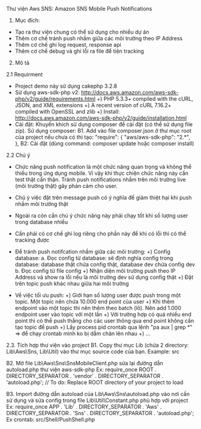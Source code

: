 Thư viện Aws SNS: Amazon SNS Mobile Push Notifications
1. Mục đích: 
- Tạo ra thư viện chung có thể sử dụng cho nhiều dự án
- Thêm cơ chế tránh push nhầm giữa các môi trường theo IP Address
- Thêm cơ chế ghi log request, response api
- Thêm cơ chế debug và ghi lỗi ra file để tiện tracking

2. Mô tả

2.1 Requirment
- Project demo này sử dụng cakephp 3.2.8
- Sử dụng aws-sdk-php v2: http://docs.aws.amazon.com/aws-sdk-php/v2/guide/requirements.html
+) PHP 5.3.3+ compiled with the cURL, JSON, and XML extensions
+) A recent version of cURL 7.16.2+ compiled with OpenSSL and zlib
+) Install: http://docs.aws.amazon.com/aws-sdk-php/v2/guide/installation.html
- Cài đặt: Khuyến khích sử dụng composer để cài đặt (có thể sử dụng file zip).
Sử dụng composer:
B1. Add vào file composer.json ở thư mục root của project nếu chưa có thì tạo:
    "require": {
        "aws/aws-sdk-php": "2.*",
    },
B2: Cài đặt (dùng command: composer update hoặc composer install)

2.2 Chú ý
- Chức năng push notification là một chức năng quan trọng và không thể thiếu trong ứng dụng mobile. Vì vậy khi thực chiện chức năng này cần test thật cẩn thận. Tránh push notifications nhầm trên môi trường live (môi trường thật) gây phản cảm cho user.
- Chú ý việc đặt trên message push có ý nghĩa để giảm thiệt hại khi push nhầm môi trường thật
- Ngoài ra còn cần chú ý chức năng này phải chạy tốt khi số lượng user trong database nhiều
- Cần phải có cơ chế ghi log riêng cho phần này để khi có lỗi thì có thể tracking được
- Để tránh push notifcation nhầm giữa các môi trường:
+) Config database: 
a. Đọc config từ database: sẽ định nghĩa config trong database: database thật chứa config thật, database dev chứa config dev
b. Đọc config từ file config
+) Nhận diện môi trường push theo IP Address và show ra lỗi nếu là môi trường dev sử dụng config thật
+) Đặt trên topic push khác nhau giữa hai môi trường

- Về việc tối ưu push:
+) Giới hạn số lượng user được push trong một topic. Một topic nên chứa 10.000 end point của user
+) Khi thêm endpoint vào một topic thì nên thêm theo batch (lô). Nên add 1.000 endpoint user vào topic với một lần
+) Với trường hợp có quá nhiều end point thì có thể push thẳng cho các user thông qua end point không cần tạo topic để push
+) Lấy process pid crontab qua lệnh "pa aux | grep *" => để chạy crontab mình ko bị dẫm chân lên nhau
+) ...


2.3. Tích hợp thư viện vào project
B1. Copy thư mục Lib (chứa 2 directory: Lib\Aws\Sns, Lib\Util) vào thư mục source code của bạn. Example: src

B2. Mở file Lib\Aws\Sns\SnsMobileClient.php sửa lại đường dẫn autoload.php thư viện aws-sdk-php
Ex: require_once ROOT . DIRECTORY_SEPARATOR . 'vendor' . DIRECTORY_SEPARATOR . 'autoload.php'; // To do: Replace ROOT directory of your project to load

B3. Import đường dẫn autoload của Lib\Aws\Sns\autoload.php vào nơi cần sử dụng và sửa config trong file Lib\Util\Constant.php phù hợp với project
Ex: require_once APP . 'Lib' . DIRECTORY_SEPARATOR . 'Aws' . DIRECTORY_SEPARATOR . 'Sns' . DIRECTORY_SEPARATOR . 'autoload.php';
Ex crontab: src/Shell/PushShell.php



